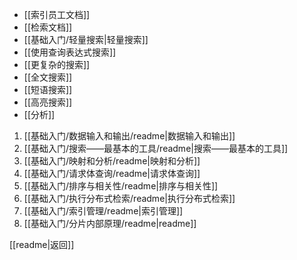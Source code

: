 - [[索引员工文档]]
- [[检索文档]]
- [[基础入门/轻量搜索|轻量搜索]]
- [[使用查询表达式搜索]]
- [[更复杂的搜索]]
- [[全文搜索]]
- [[短语搜索]]
- [[高亮搜索]]
- [[分析]]
1. [[基础入门/数据输入和输出/readme|数据输入和输出]]
2. [[基础入门/搜索——最基本的工具/readme|搜索——最基本的工具]]
3. [[基础入门/映射和分析/readme|映射和分析]]
4. [[基础入门/请求体查询/readme|请求体查询]]
5. [[基础入门/排序与相关性/readme|排序与相关性]]
6. [[基础入门/执行分布式检索/readme|执行分布式检索]]
7. [[基础入门/索引管理/readme|索引管理]]
8. [[基础入门/分片内部原理/readme|readme]]

[[readme|返回]]